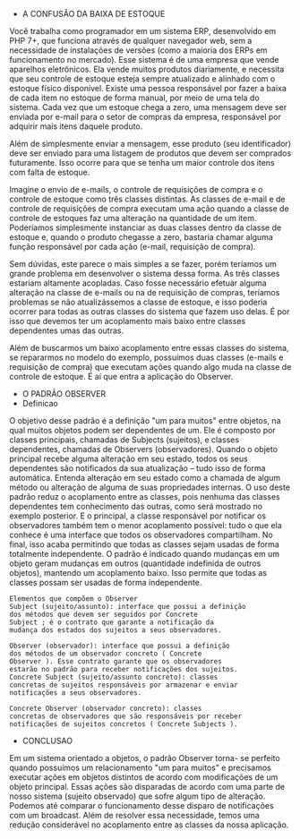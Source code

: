 * A CONFUSÃO DA BAIXA DE ESTOQUE

Você trabalha como programador em um sistema ERP,
desenvolvido em PHP 7+, que funciona através de qualquer
navegador web, sem a necessidade de instalações de versões (como
a maioria dos ERPs em funcionamento no mercado). Esse sistema
é de uma empresa que vende aparelhos eletrônicos.
Ela vende muitos produtos diariamente, e necessita que seu
controle de estoque esteja sempre atualizado e alinhado com o
estoque físico disponível. Existe uma pessoa responsável por fazer
a baixa de cada item no estoque de forma manual, por meio de
uma tela do sistema. Cada vez que um estoque chega a zero, uma
mensagem deve ser enviada por e-mail para o setor de compras da
empresa, responsável por adquirir mais itens daquele produto.

Além de simplesmente enviar a mensagem, esse produto (seu
identificador) deve ser enviado para uma listagem de produtos que
devem ser comprados futuramente. Isso ocorre para que se tenha
um maior controle dos itens com falta de estoque.

Imagine o envio de e-mails, o controle de requisições de
compra e o controle de estoque como três classes distintas. As
classes de e-mail e de controle de requisições de compra executam
uma ação quando a classe de controle de estoques faz uma
alteração na quantidade de um item. Poderíamos simplesmente
instanciar as duas classes dentro da classe de estoque e, quando o
produto chegasse a zero, bastaria chamar alguma função
responsável por cada ação (e-mail, requisição de compra).

Sem dúvidas, este parece o mais simples a se fazer, porém
teríamos um grande problema em desenvolver o sistema dessa
forma. As três classes estariam altamente acopladas. Caso fosse
necessário efetuar alguma alteração na classe de e-mails ou na de
requisição de compras, teríamos problemas se não atualizássemos
a classe de estoque, e isso poderia ocorrer para todas as outras
classes do sistema que fazem uso delas. É por isso que devemos ter
um acoplamento mais baixo entre classes dependentes umas das
outras.

Além de buscarmos um baixo acoplamento entre essas classes
do sistema, se repararmos no modelo do exemplo, possuímos duas
classes (e-mails e requisição de compra) que executam ações
quando algo muda na classe de controle de estoque. É aí que entra
a aplicação do Observer.

* O PADRÃO OBSERVER
* Definicao

O objetivo desse padrão é a definição "um para muitos" entre
objetos, na qual muitos objetos podem ser dependentes de um. Ele
é composto por classes principais, chamadas de Subjects (sujeitos),
e classes dependentes, chamadas de Observers (observadores).
Quando o objeto principal recebe alguma alteração em seu
estado, todos os seus dependentes são notificados da sua
atualização – tudo isso de forma automática. Entenda alteração em
seu estado como a chamada de algum método ou alteração de
alguma de suas propriedades internas.
O uso deste padrão reduz o acoplamento entre as classes, pois
nenhuma das classes dependentes tem conhecimento das outras,
como será mostrado no exemplo posterior. E o principal, a classe
responsável por notificar os observadores também tem o menor
acoplamento possível: tudo o que ela conhece é uma interface que
todos os observadores compartilham. No final, isso acaba
permitindo que todas as classes sejam usadas de forma totalmente
independente.
O padrão é indicado quando mudanças em um objeto geram
mudanças em outros (quantidade indefinida de outros objetos),
mantendo um acoplamento baixo. Isso permite que todas as
classes possam ser usadas de forma independente.

```
Elementos que compõem o Observer
Subject (sujeito/assunto): interface que possui a definição
dos métodos que devem ser seguidos por Concrete
Subject ; é o contrato que garante a notificação da
mudança dos estados dos sujeitos a seus observadores.

Observer (observador): interface que possui a definição
dos métodos de um observador concreto ( Concrete
Observer ). Esse contrato garante que os observadores
estarão no padrão para receber notificações dos sujeitos.
Concrete Subject (sujeito/assunto concreto): classes
concretas de sujeitos responsáveis por armazenar e enviar
notificações a seus observadores.

Concrete Observer (observador concreto): classes
concretas de observadores que são responsáveis por receber
notificações de sujeitos concretos ( Concrete Subjects ).
```


* CONCLUSAO

Em um sistema orientado a objetos, o padrão Observer torna-
se perfeito quando possuímos um relacionamento "um para
muitos" e precisamos executar ações em objetos distintos de
acordo com modificações de um objeto principal. Essas ações são
disparadas de acordo com uma parte de nosso sistema (sujeito
observado) que sofre algum tipo de alteração.
Podemos até comparar o funcionamento desse disparo de
notificações com um broadcast. Além de resolver essa necessidade,
temos uma redução considerável no acoplamento entre as classes
da nossa aplicação.
